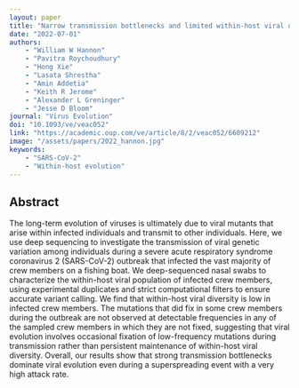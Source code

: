 ```yaml
---
layout: paper
title: "Narrow transmission bottlenecks and limited within-host viral diversity during a SARS-CoV-2 outbreak on a fishing boat"
date: "2022-07-01"
authors: 
    - "William W Hannon"
    - "Pavitra Roychoudhury"
    - "Hong Xie"
    - "Lasata Shrestha"
    - "Amin Addetia"
    - "Keith R Jerome"
    - "Alexander L Greninger"
    - "Jesse D Bloom"
journal: "Virus Evolution"
doi: "10.1093/ve/veac052"
link: "https://academic.oup.com/ve/article/8/2/veac052/6609212"
image: "/assets/papers/2022_hannon.jpg"
keywords:
    - "SARS-CoV-2"
    - "Within-host evolution"
---
```


## Abstract

The long-term evolution of viruses is ultimately due to viral mutants that arise within infected individuals and transmit to other individuals. Here, we use deep sequencing to investigate the transmission of viral genetic variation among individuals during a severe acute respiratory syndrome coronavirus 2 (SARS-CoV-2) outbreak that infected the vast majority of crew members on a fishing boat. We deep-sequenced nasal swabs to characterize the within-host viral population of infected crew members, using experimental duplicates and strict computational filters to ensure accurate variant calling. We find that within-host viral diversity is low in infected crew members. The mutations that did fix in some crew members during the outbreak are not observed at detectable frequencies in any of the sampled crew members in which they are not fixed, suggesting that viral evolution involves occasional fixation of low-frequency mutations during transmission rather than persistent maintenance of within-host viral diversity. Overall, our results show that strong transmission bottlenecks dominate viral evolution even during a superspreading event with a very high attack rate.

